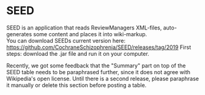 # SEED
SEED is an application that reads ReviewManagers XML-files, auto-generates some content and places it into wiki-markup.<br>
You can download SEEDs current version here: https://github.com/CochraneSchizophrenia/SEED/releases/tag/2019
First steps: download the .jar file and run it on your computer.

Recently, we got some feedback that the "Summary" part on top of the SEED  table needs to be paraphrased further, since it does not agree with Wikipedia's open license. Until there is a second release, please paraphrase it manually or delete this section before posting a table.

